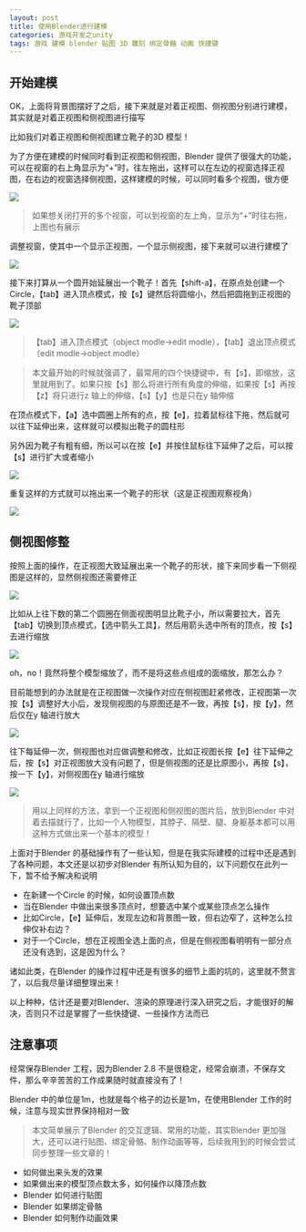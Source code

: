 ```yaml
---
layout: post
title: 使用Blender进行建模
categories: 游戏开发之unity 
tags: 游戏 建模 blender 贴图 3D 雕刻 绑定骨骼 动画 快捷键 
---
```


## 开始建模

OK，上面将背景图摆好了之后，接下来就是对着正视图、侧视图分别进行建模，其实就是对着正视图和侧视图进行描写

比如我们对着正视图和侧视图建立靴子的3D 模型！

为了方便在建模的时候同时看到正视图和侧视图，Blender 提供了很强大的功能，可以在视窗的右上角显示为“+”时，往左拖出，这样可以在左边的视窗选择正视图，在右边的视窗选择侧视图，这样建模的时候，可以同时看多个视图，很方便

![](../media/image/2019-09-07/10.gif)

>如果想关闭打开的多个视窗，可以到视窗的左上角，显示为“+”时往右拖，上图也有展示

调整视窗，使其中一个显示正视图，一个显示侧视图，接下来就可以进行建模了

![](../media/image/2019-09-07/11.png)

接下来打算从一个圆开始延展出一个靴子！首先【shift-a】，在原点处创建一个Circle，【tab】进入顶点模式，按【s】键然后将圆缩小，然后把圆拖到正视图的靴子顶部

![](../media/image/2019-09-07/12.gif)

>【tab】进入顶点模式（object modle->edit modle），【tab】退出顶点模式（edit modle->object modle）

>本文最开始的时候就强调了，最常用的四个快捷键中，有【s】，即缩放，这里就用到了。如果只按【s】那么将进行所有角度的伸缩，如果按【s】再按【z】将只进行z 轴上的伸缩，【s】【y】也是只在y 轴伸缩

在顶点模式下，【a】选中圆圈上所有的点，按【e】，拉着鼠标往下拖，然后就可以往下延伸出来，这样就可以模拟出靴子的圆柱形

另外因为靴子有粗有细，所以可以在按【e】并按住鼠标往下延伸了之后，可以按【s】进行扩大或者缩小

![](../media/image/2019-09-07/13.gif)

重复这样的方式就可以拖出来一个靴子的形状（这是正视图观察视角）

![](../media/image/2019-09-07/14.png)

## 侧视图修整

按照上面的操作，在正视图大致延展出来一个靴子的形状，接下来同步看一下侧视图是这样的，显然侧视图还需要修正

![](../media/image/2019-09-07/15.png)

比如从上往下数的第二个圆圈在侧面视图明显比靴子小，所以需要拉大，首先【tab】切换到顶点模式，【选中箭头工具】，然后用箭头选中所有的顶点，按【s】去进行缩放

![](../media/image/2019-09-07/16.gif)

oh，no！竟然将整个模型缩放了，而不是将这些点组成的面缩放，那怎么办？

目前能想到的办法就是在正视图做一次操作对应在侧视图赶紧修改，正视图第一次按【s】调整好大小后，发现侧视图的与原图还是不一致，再按【s】，按【y】，然后仅在y 轴进行放大

![](../media/image/2019-09-07/17.gif)

往下每延伸一次，侧视图也对应做调整和修改，比如正视图长按【e】往下延伸之后，按【s】对正视图放大没有问题了，但是侧视图的还是比原图小，再按【s】，按一下【y】，对侧视图在y 轴进行缩放

![](../media/image/2019-09-07/18.gif)

>用以上同样的方法，拿到一个正视图和侧视图的图片后，放到Blender 中对着去描就行了，比如一个人物模型，其脖子、隔壁、腿、身躯基本都可以用这种方式做出来一个基本的模型！

上面对于Blender 的基础操作有了一些认知，但是在我实际建模的过程中还是遇到了各种问题，本文还是以初步对Blender 有所认知为目的，以下问题仅在此列一下，暂不给予解决和说明

* 在新建一个Circle 的时候，如何设置顶点数
* 当在Blender 中做出来很多顶点时，想要选中某个或某些顶点怎么操作
* 比如Circle，【e】延伸后，发现左边和背景图一致，但右边窄了，这种怎么拉伸仅补右边？
* 对于一个Circle，想在正视图全选上面的点，但是在侧视图看明明有一部分点还没有选到，这是因为什么？

诸如此类，在Blender 的操作过程中还是有很多的细节上面的坑的，这里就不赘言了，以后我尽量详细整理出来！

以上种种，估计还是要对Blender、渲染的原理进行深入研究之后，才能很好的解决，否则只不过是掌握了一些快捷键、一些操作方法而已

## 注意事项

经常保存Blender 工程，因为Blender 2.8 不是很稳定，经常会崩溃，不保存文件，那么辛辛苦苦的工作成果随时就直接没有了！

Blender 中的单位是1m，也就是每个格子的边长是1m，在使用Blender 工作的时候，注意与现实世界保持相对一致

>本文简单展示了Blender 的交互逻辑、常用的功能，其实Blender 更加强大，还可以进行贴图、绑定骨骼、制作动画等等，后续我用到的时候会尝试同步整理一些文章的！

* 如何做出来头发的效果
* 如果做出来的模型顶点数太多，如何操作以降顶点数
* Blender 如何进行贴图
* Blender 如果绑定骨骼
* Blender 如何制作动画效果